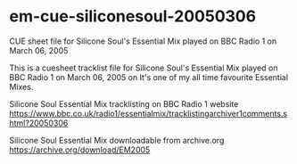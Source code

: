 # em-cue-siliconesoul-20050306
CUE sheet file for Silicone Soul's Essential Mix played on BBC Radio 1 on March 06, 2005

This is a cuesheet tracklist file for Silicone Soul's Essential Mix played on BBC Radio 1 on March 06, 2005 on
It's one of my all time favourite Essential Mixes.

Silicone Soul Essential Mix tracklisting on BBC Radio 1 website
https://www.bbc.co.uk/radio1/essentialmix/tracklistingarchiver1comments.shtml?20050306

Silicone Soul Essential Mix downloadable from archive.org
https://archive.org/download/EM2005
